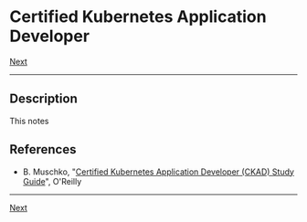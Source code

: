 # Certified Kubernetes Application Developer

[Next](01_core_concepts.md)

---


## Description
This notes 

## References
 - B. Muschko, "[Certified Kubernetes Application Developer (CKAD) Study Guide](https://learning.oreilly.com/library/view/certified-kubernetes-application/9781492083726/)", O'Reilly


---

[Next](01_core_concepts.md)
